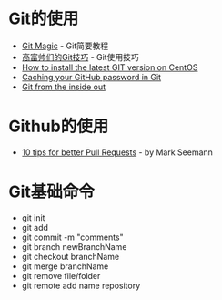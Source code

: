 # Git的使用
- [Git Magic](http://www-cs-students.stanford.edu/~blynn/gitmagic/intl/zh_cn/index.html) - Git简要教程
- [高富帅们的Git技巧](http://cloudbbs.org/forum.php?tid=30647&page=1&extra=&mod=viewthread#pid201033) - Git使用技巧
- [How to install the latest GIT version on CentOS](https://www.howtoforge.com/how-to-install-the-latest-git-version-on-centos)
- [Caching your GitHub password in Git](https://help.github.com/articles/caching-your-github-password-in-git/)
- [Git from the inside out](https://codewords.recurse.com/issues/two/git-from-the-inside-out)


# Github的使用
- [10 tips for better Pull Requests](http://blog.ploeh.dk/2015/01/15/10-tips-for-better-pull-requests/) - by Mark Seemann


# Git基础命令
- git init
- git add 
- git commit -m "comments"
- git branch newBranchName
- git checkout branchName
- git merge branchName
- git remove file/folder
- git remote add name repository

